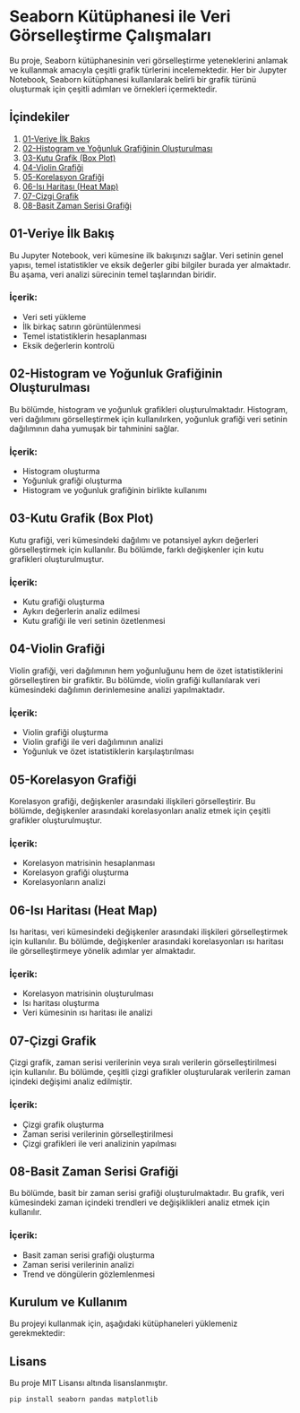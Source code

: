 # Seaborn Kütüphanesi ile Veri Görselleştirme Çalışmaları

Bu proje, Seaborn kütüphanesinin veri görselleştirme yeteneklerini anlamak ve kullanmak amacıyla çeşitli grafik türlerini incelemektedir. Her bir Jupyter Notebook, Seaborn kütüphanesi kullanılarak belirli bir grafik türünü oluşturmak için çeşitli adımları ve örnekleri içermektedir.

## İçindekiler

1. [01-Veriye İlk Bakış](#01-veriye-ilk-bakış)
2. [02-Histogram ve Yoğunluk Grafiğinin Oluşturulması](#02-histogram-ve-yoğunluk-grafiğinin-oluşturulması)
3. [03-Kutu Grafik (Box Plot)](#03-kutu-grafik-box-plot)
4. [04-Violin Grafiği](#04-violin-grafiği)
5. [05-Korelasyon Grafiği](#05-korelasyon-grafiği)
6. [06-Isı Haritası (Heat Map)](#06-ısı-haritası-heat-map)
7. [07-Çizgi Grafik](#07-çizgi-grafik)
8. [08-Basit Zaman Serisi Grafiği](#08-basit-zaman-serisi-grafiği)

## 01-Veriye İlk Bakış

Bu Jupyter Notebook, veri kümesine ilk bakışınızı sağlar. Veri setinin genel yapısı, temel istatistikler ve eksik değerler gibi bilgiler burada yer almaktadır. Bu aşama, veri analizi sürecinin temel taşlarından biridir.

### İçerik:
- Veri seti yükleme
- İlk birkaç satırın görüntülenmesi
- Temel istatistiklerin hesaplanması
- Eksik değerlerin kontrolü

## 02-Histogram ve Yoğunluk Grafiğinin Oluşturulması

Bu bölümde, histogram ve yoğunluk grafikleri oluşturulmaktadır. Histogram, veri dağılımını görselleştirmek için kullanılırken, yoğunluk grafiği veri setinin dağılımının daha yumuşak bir tahminini sağlar.

### İçerik:
- Histogram oluşturma
- Yoğunluk grafiği oluşturma
- Histogram ve yoğunluk grafiğinin birlikte kullanımı

## 03-Kutu Grafik (Box Plot)

Kutu grafiği, veri kümesindeki dağılımı ve potansiyel aykırı değerleri görselleştirmek için kullanılır. Bu bölümde, farklı değişkenler için kutu grafikleri oluşturulmuştur.

### İçerik:
- Kutu grafiği oluşturma
- Aykırı değerlerin analiz edilmesi
- Kutu grafiği ile veri setinin özetlenmesi

## 04-Violin Grafiği

Violin grafiği, veri dağılımının hem yoğunluğunu hem de özet istatistiklerini görselleştiren bir grafiktir. Bu bölümde, violin grafiği kullanılarak veri kümesindeki dağılımın derinlemesine analizi yapılmaktadır.

### İçerik:
- Violin grafiği oluşturma
- Violin grafiği ile veri dağılımının analizi
- Yoğunluk ve özet istatistiklerin karşılaştırılması

## 05-Korelasyon Grafiği

Korelasyon grafiği, değişkenler arasındaki ilişkileri görselleştirir. Bu bölümde, değişkenler arasındaki korelasyonları analiz etmek için çeşitli grafikler oluşturulmuştur.

### İçerik:
- Korelasyon matrisinin hesaplanması
- Korelasyon grafiği oluşturma
- Korelasyonların analizi

## 06-Isı Haritası (Heat Map)

Isı haritası, veri kümesindeki değişkenler arasındaki ilişkileri görselleştirmek için kullanılır. Bu bölümde, değişkenler arasındaki korelasyonları ısı haritası ile görselleştirmeye yönelik adımlar yer almaktadır.

### İçerik:
- Korelasyon matrisinin oluşturulması
- Isı haritası oluşturma
- Veri kümesinin ısı haritası ile analizi

## 07-Çizgi Grafik

Çizgi grafik, zaman serisi verilerinin veya sıralı verilerin görselleştirilmesi için kullanılır. Bu bölümde, çeşitli çizgi grafikler oluşturularak verilerin zaman içindeki değişimi analiz edilmiştir.

### İçerik:
- Çizgi grafik oluşturma
- Zaman serisi verilerinin görselleştirilmesi
- Çizgi grafikleri ile veri analizinin yapılması

## 08-Basit Zaman Serisi Grafiği

Bu bölümde, basit bir zaman serisi grafiği oluşturulmaktadır. Bu grafik, veri kümesindeki zaman içindeki trendleri ve değişiklikleri analiz etmek için kullanılır.

### İçerik:
- Basit zaman serisi grafiği oluşturma
- Zaman serisi verilerinin analizi
- Trend ve döngülerin gözlemlenmesi

## Kurulum ve Kullanım

Bu projeyi kullanmak için, aşağıdaki kütüphaneleri yüklemeniz gerekmektedir:



## Lisans
Bu proje MIT Lisansı altında lisanslanmıştır.

```bash
pip install seaborn pandas matplotlib

